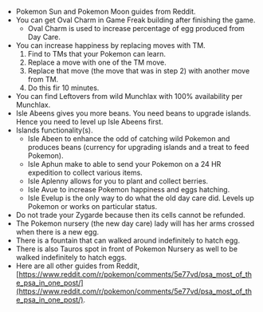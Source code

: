 * Pokemon Sun and Pokemon Moon guides from Reddit.
* You can get Oval Charm in Game Freak building after finishing the game.
    * Oval Charm is used to increase percentage of egg produced from Day Care.
* You can increase happiness by replacing moves with TM.
    1. Find to TMs that your Pokemon can learn.
    2. Replace a move with one of the TM move.
    3. Replace that move (the move that was in step 2) with another move from TM.
    4. Do this fir 10 minutes.
* You can find Leftovers from wild Munchlax with 100% availability per Munchlax.
* Isle Abeens gives you more beans. You need beans to upgrade islands. Hence you need to level up Isle Abeens first.
* Islands functionality(s).
    * Isle Abeen to enhance the odd of catching wild Pokemon and produces beans (currency for upgrading islands and a treat to feed Pokemon).
    * Isle Aphun make to able to send your Pokemon on a 24 HR expedition to collect various items.
    * Isle Aplenny allows for you to plant and collect berries.
    * Isle Avue to increase Pokemon happiness and eggs hatching.
    * Isle Evelup is the only way to do what the old day care did. Levels up Pokemon or works on particular status.
* Do not trade your Zygarde because then its cells cannot be refunded.
* The Pokemon nursery (the new day care) lady will has her arms crossed when there is a new egg.
* There is a fountain that can walked around indefinitely to hatch egg.
* There is also Tauros spot in front of Pokemon Nursery as well to be walked indefinitely to hatch eggs.
* Here are all other guides from Reddit, [https://www.reddit.com/r/pokemon/comments/5e77vd/psa_most_of_the_psa_in_one_post/](https://www.reddit.com/r/pokemon/comments/5e77vd/psa_most_of_the_psa_in_one_post/).